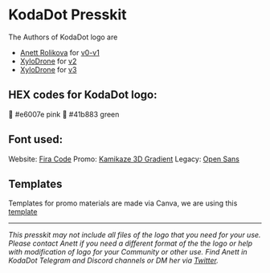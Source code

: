 # KodaDot Presskit 

The Authors of KodaDot logo are
- [Anett Rolikova](https://twitter.com/AnettRolikova) for [v0-v1](https://github.com/kodadot/kodadot-presskit/tree/main/v0-v1)
- [XyloDrone](https://twitter.com/xylodrone) for [v2](https://github.com/kodadot/kodadot-presskit/tree/main/v2) 
- [XyloDrone](https://twitter.com/xylodrone) for [v3](https://github.com/kodadot/kodadot-presskit/tree/main/v3) 

## HEX codes for KodaDot logo: 
💖 #e6007e pink 
💚 #41b883 green

## Font used: 
Website: [Fira Code](https://fonts.google.com/specimen/Fira+Code)
Promo: [Kamikaze 3D Gradient](https://fr.ffonts.net/Kamikaze-3D-Gradient-Regular.font)
Legacy: [Open Sans](https://fonts.google.com/specimen/Open+Sans?query=open+sa)

## Templates
Templates for promo materials are made via Canva, we are using this [template](https://www.canva.com/design/DAEY7Isq_LM/b-vxpD0cvSr3ZxVUs_s-Qw/view?utm_content=DAEY7Isq_LM&utm_campaign=designshare&utm_medium=link&utm_source=sharebutton&mode=preview)


---

*This presskit may not include all files of the logo that you need for your use. 
Please contact Anett if you need a different format of the the logo or help with modification of logo for your Community or other use. 
Find Anett in KodaDot Telegram and Discord channels or DM her via [Twitter](https://twitter.com/AnettRolikova).*
